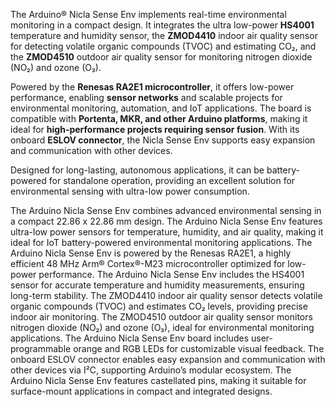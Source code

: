 <FeatureDescription>

The Arduino® Nicla Sense Env implements real-time environmental monitoring in a compact design. It integrates the ultra low-power **HS4001** temperature and humidity sensor, the **ZMOD4410** indoor air quality sensor for detecting volatile organic compounds (TVOC) and estimating CO₂, and the **ZMOD4510** outdoor air quality sensor for monitoring nitrogen dioxide (NO₂) and ozone (O₃).

Powered by the **Renesas RA2E1 microcontroller**, it offers low-power performance, enabling **sensor networks** and scalable projects for environmental monitoring, automation, and IoT applications. The board is compatible with **Portenta, MKR, and other Arduino platforms**, making it ideal for **high-performance projects requiring sensor fusion**. With its onboard **ESLOV connector**, the Nicla Sense Env supports easy expansion and communication with other devices.

Designed for long-lasting, autonomous applications, it can be battery-powered for standalone operation, providing an excellent solution for environmental sensing with ultra-low power consumption.

</FeatureDescription>

<FeatureList>

<Feature title="Compact Form Factor" image="nicla-form-factor">
  The Arduino Nicla Sense Env combines advanced environmental sensing in a compact 22.86 x 22.86 mm design.
</Feature>

<Feature title="Ultra-low Power Sensors" image="power">
  The Arduino Nicla Sense Env features ultra-low power sensors for temperature, humidity, and air quality, making it ideal for IoT battery-powered environmental monitoring applications.
</Feature>

<Feature title="Renesas RA2E1 Microcontroller" image="mcu">
  The Arduino Nicla Sense Env is powered by the Renesas RA2E1, a highly efficient 48 MHz Arm® Cortex®-M23 microcontroller optimized for low-power performance.
  <FeatureWrapper>
    <FeatureLink title="Datasheet" url="https://www.renesas.com/us/en/products/microcontrollers-microprocessors/ra-cortex-m-mcus/ra2e1-48mhz-arm-cortex-m23-entry-level-general-purpose-microcontroller" download blank/>
  </FeatureWrapper>
</Feature>

<Feature title="HS4001 Temperature and Humidity Sensor" image="temperature-sensor">
  The Arduino Nicla Sense Env includes the HS4001 sensor for accurate temperature and humidity measurements, ensuring long-term stability.
  <FeatureWrapper>
    <FeatureLink title="Datasheet" url="https://www.renesas.com/us/en/products/sensor-products/environmental-sensors/humidity-temperature-sensors/hs4001-relative-humidity-and-temperature-sensor-digital-output-15-rh" download blank/>
  </FeatureWrapper>
</Feature>

<Feature title="ZMOD4410 Indoor Air Quality Sensor" image="pressure-sensor">
  The ZMOD4410 indoor air quality sensor detects volatile organic compounds (TVOC) and estimates CO₂ levels, providing precise indoor air monitoring.
  <FeatureWrapper>
    <FeatureLink title="Datasheet" url="https://www.renesas.com/us/en/document/dst/zmod4410-datasheet" download blank/>
  </FeatureWrapper>
</Feature>

<Feature title="ZMOD4510 Outdoor Air Quality Sensor" image="uv-sensor">
  The ZMOD4510 outdoor air quality sensor monitors nitrogen dioxide (NO₂) and ozone (O₃), ideal for environmental monitoring applications.
  <FeatureWrapper>
    <FeatureLink title="Datasheet" url="https://www.renesas.com/en/document/dst/zmod4510-datasheet" download blank/>
  </FeatureWrapper>
</Feature>

<Feature title="User-programmable LEDs" image="led">
  The Arduino Nicla Sense Env board includes user-programmable orange and RGB LEDs for customizable visual feedback.
</Feature>

<Feature title="ESLOV Connector" image="connection">
  The onboard ESLOV connector enables easy expansion and communication with other devices via I²C, supporting Arduino’s modular ecosystem.
</Feature>

<Feature title="Surface Mount Design" image="hw-pin">
  The Arduino Nicla Sense Env features castellated pins, making it suitable for surface-mount applications in compact and integrated designs.
</Feature>

</FeatureList>
